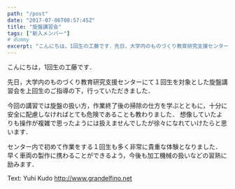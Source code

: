 ```yaml
---
path: "/post"
date: "2017-07-06T08:57:45Z"
title: "旋盤講習会"
tags: ["新入メンバー"]
# dummy
excerpt: "こんにちは，1回生の工藤です．先日，大学内のものづくり教育研究支援センターにて１回生を対象とした旋盤講習会を上回生のご指導の下，行っていただきました．今回の講習では旋盤の扱い方，作業終了後の掃除の仕..."
---
```


[](06-1.jpg)こんにちは，1回生の工藤です．

先日，大学内のものづくり教育研究支援センターにて１回生を対象とした旋盤講習会を上回生のご指導の下，行っていただきました．

今回の講習では旋盤の扱い方，作業終了後の掃除の仕方を学ぶとともに，十分に安全に配慮しなければとても危険であることも教わりました．
想像していたよりも操作が複雑で思ったようには扱えませんでしたが徐々になれていけたらと思います．

センター内で初めて作業をする１回生も多く非常に貴重な体験となりました．
早く車両の製作に携わることができるよう，今後も加工機械の扱いなどの習熟に励みます．

Text: Yuhi Kudo
http://www.grandelfino.net